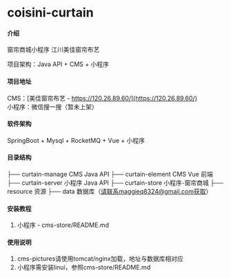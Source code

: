 # coisini-curtain

#### 介绍

窗帘商城小程序
江川美佳窗帘布艺

项目架构：Java API + CMS + 小程序

#### 项目地址
CMS：[美佳窗帘布艺 - https://120.26.89.60/](https://120.26.89.60/)
<br>
小程序：微信搜一搜（暂未上架）


#### 软件架构

SpringBoot + Mysql + RocketMQ + Vue + 小程序


#### 目录结构

├── curtain-manage   CMS Java API
├── curtain-element   CMS Vue 前端
├── curtain-server      小程序 Java API
├── curtain-store        小程序-窗帘商城
├── resource          资源
	├── data          数据库（请联系maggieq8324@gmail.com获取）


#### 安装教程

1.  小程序 -  cms-store/README.md

#### 使用说明

1.  cms-pictures请使用tomcat/nginx加载，地址与数据库相对应
2.  小程序需安装linui，参照cms-store/README.md 

